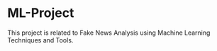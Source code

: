 # ML-Project
 This project is related to Fake News Analysis using Machine Learning Techniques and Tools.

